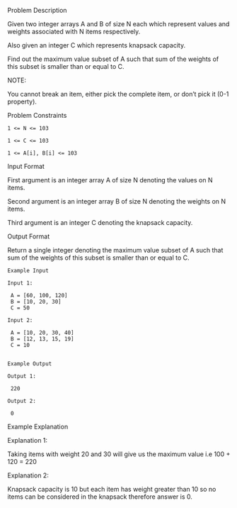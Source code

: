 Problem Description

Given two integer arrays A and B of size N each which represent values and weights associated with N items respectively.

Also given an integer C which represents knapsack capacity.

Find out the maximum value subset of A such that sum of the weights of this subset is smaller than or equal to C.

NOTE:

You cannot break an item, either pick the complete item, or don’t pick it (0-1 property).


Problem Constraints
    
    1 <= N <= 103
    
    1 <= C <= 103
    
    1 <= A[i], B[i] <= 103



Input Format

First argument is an integer array A of size N denoting the values on N items.

Second argument is an integer array B of size N denoting the weights on N items.

Third argument is an integer C denoting the knapsack capacity.



Output Format

Return a single integer denoting the maximum value subset of A such that sum of the weights of this subset is smaller than or equal to C.


    
    Example Input
    
    Input 1:
    
     A = [60, 100, 120]
     B = [10, 20, 30]
     C = 50
    
    Input 2:
    
     A = [10, 20, 30, 40]
     B = [12, 13, 15, 19]
     C = 10
    
    
    Example Output
    
    Output 1:
    
     220
    
    Output 2:
    
     0


Example Explanation

Explanation 1:

 Taking items with weight 20 and 30 will give us the maximum value i.e 100 + 120 = 220

Explanation 2:

 Knapsack capacity is 10 but each item has weight greater than 10 so no items can be considered in the knapsack therefore answer is 0.